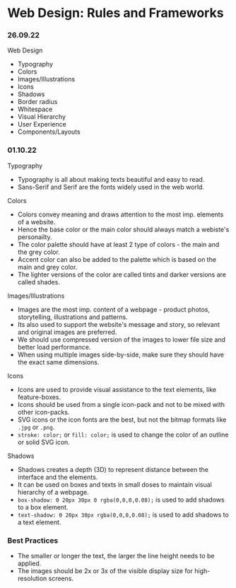 # Web Design: Rules and Frameworks

### 26.09.22

Web Design

- Typography
- Colors
- Images/Illustrations
- Icons
- Shadows
- Border radius
- Whitespace
- Visual Hierarchy
- User Experience
- Components/Layouts

### 01.10.22

Typography

- Typography is all about making texts beautiful and easy to read.
- Sans-Serif and Serif are the fonts widely used in the web world.

Colors

- Colors convey meaning and draws attention to the most imp. elements of a website.
- Hence the base color or the main color should always match a webiste's personailty.
- The color palette should have at least 2 type of colors - the main and the grey color.
- Accent color can also be added to the palette which is based on the main and grey color.
- The lighter versions of the color are called tints and darker versions are called shades.

Images/Illustrations

- Images are the most imp. content of a webpage - product photos, storytelling, illustrations and patterns.
- Its also used to support the website's message and story, so relevant and original images are preferred.
- We should use compressed version of the images to lower file size and better load performance.
- When using multiple images side-by-side, make sure they should have the exact same dimensions.

Icons

- Icons are used to provide visual assistance to the text elements, like feature-boxes.
- Icons should be used from a single icon-pack and not to be mixed with other icon-packs.
- SVG icons or the icon fonts are the best, but not the bitmap formats like `.jpg` or `.png`.
- `stroke: color;` or `fill: color;` is used to change the color of an outline or solid SVG icon.

Shadows

- Shadows creates a depth (3D) to represent distance between the interface and the elements.
- It can be used on boxes and texts in small doses to maintain visual hierarchy of a webpage.
- `box-shadow: 0 20px 30px 0 rgba(0,0,0,0.08);` is used to add shadows to a box element.
- `text-shadow: 0 20px 30px rgba(0,0,0,0.08);` is used to add shadows to a text element.

### Best Practices

- The smaller or longer the text, the larger the line height needs to be applied.
- The images should be 2x or 3x of the visible display size for high-resolution screens.
